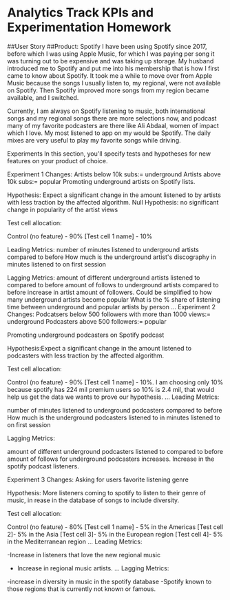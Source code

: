 # Analytics Track KPIs and Experimentation Homework

##User Story
##Product: Spotify 
I have been using Spotify since 2017, before which I was using Apple Music, for which I was paying per song it was turning out to be expensive and was taking up storage. My husband introduced me to Spotify and put me into his membership that is how I first came to know about Spotify. It took me a while to move over from Apple Music because the songs I usually listen to, my regional, were not available on Spotify. Then Spotify improved more songs from my region became available, and I switched. 

Currently, I am always on Spotify listening to music, both international songs and my regional songs there are more selections now, and podcast many of my favorite podcasters are there like Ali Abdaal, women of impact which I love. My most listened to app on my would be Spotify. The daily mixes are very useful to play my favorite songs while driving.

Experiments
In this section, you'll specify tests and hypotheses for new features on your product of choice.

Experiment 1
Changes: 
Artists below 10k subs:= underground
Artists above 10k subs:= popular
Promoting underground artists on Spotify lists.

Hypothesis: Expect a significant change in the amount listened to by artists with less traction by the affected algorithm.
Null Hypothesis: no significant change in popularity of the artist views

Test cell allocation:

Control (no feature) - 90%
[Test cell 1 name] - 10%

Leading Metrics:
number of minutes listened to underground artists compared to before
How much is the underground artist's discography in minutes listened to on first session

Lagging Metrics:
amount of different underground artists listened to compared to before
amount of follows to underground artists compared to before
increase in artist amount of followers. Could be simplified to how many underground artists become popular
What is the % share of listening time between underground and popular artists by person
...
Experiment 2
Changes:
Podcatsers below 500 followers with more than 1000 views:= underground
Podcasters above 500 followers:= popular

Promoting underground podcasters on Spotify podcast 

Hypothesis:Expect a significant change in the amount listened to podcasters with less traction by the affected algorithm.

Test cell allocation:

Control (no feature) - 90%
[Test cell 1 name] - 10%. I am choosing only 10% because spotify has 224 mil premium users so 10% is 2.4 mil, that would help us get the data we wants to prove our hypothesis.
...
Leading Metrics:

number of minutes listened to underground podcasters compared to before
How much is the underground podcasters listened to  in minutes listened to on first session

Lagging Metrics:

amount of different underground podcasters listened to compared to before
amount of follows for underground podcasters increases.
Increase in the spotify podcast listeners.

Experiment 3
Changes: Asking for users favorite listening genre

Hypothesis: More listeners coming to spotify to listen to their genre of music, in rease in the database of songs to include diversity.

Test cell allocation:

Control (no feature) - 80%
[Test cell 1 name] - 5% in the Americas
[Test cell 2]- 5% in the Asia
[Test cell 3]- 5% in the European region
[Test cell 4]- 5% in the Mediterranean region
...
Leading Metrics:

-Increase in listeners that love the new regional music
- Increase in regional music artists.
...
Lagging Metrics:

-increase in diversity in music in the spotify database
-Spotify known to those regions that is currently not known or famous.
